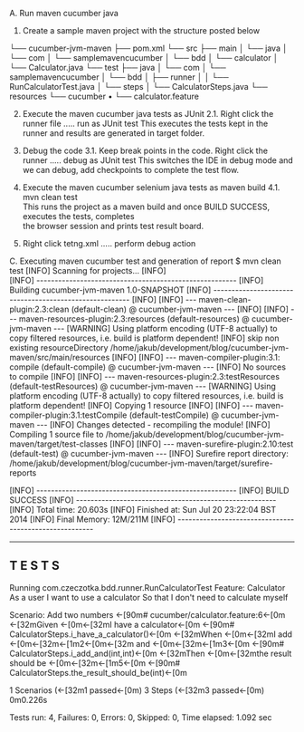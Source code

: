 A.	Run maven cucumber java

1. Create a sample maven project with the structure posted below 

└── cucumber-jvm-maven
    ├── pom.xml
    └── src
        ├── main
        │   └── java
        │       └── com
        │           └── samplemavencucumber
        │               └── bdd
        │                   └── calculator
        │                       └── Calculator.java
        └── test
            ├── java
            │   └── com
            │       └── samplemavencucumber
            │           └── bdd
            │               ├── runner
            │               │   └── RunCalculatorTest.java
            │               └── steps
            │                   └── CalculatorSteps.java
            └── resources
                └── cucumber
•	└── calculator.feature

2. Execute the maven cucumber java tests as JUnit 
    2.1. Right click the runner file ..... run as JUnit test 
            This executes the tests kept in the runner and results are generated in target folder. 

3. Debug the code
   3.1. Keep break points in the code. 
           Right click the runner .....  debug as JUnit test 
           This switches the IDE in debug mode and we can debug, add checkpoints to complete the 
           test flow. 

4. Execute the maven cucumber selenium java tests as maven build
   4.1. mvn clean test  
           This runs the project as a maven build and once BUILD SUCCESS, executes the tests, completes  
           the browser session and prints test result board.

5. Right click tetng.xml ..... perform debug action  


C.	Executing maven cucumber test and generation of report
$ mvn clean test
[INFO] Scanning for projects...
[INFO]   
[INFO] -------------------------------------------------------
[INFO] Building cucumber-jvm-maven 1.0-SNAPSHOT
[INFO] -------------------------------------------------------
[INFO]
[INFO] --- maven-clean-plugin:2.3:clean (default-clean) @ cucumber-jvm-maven ---
[INFO]
[INFO] --- maven-resources-plugin:2.3:resources (default-resources) @ cucumber-jvm-maven ---
[WARNING] Using platform encoding (UTF-8 actually) to copy filtered resources, i.e. build is platform dependent!
[INFO] skip non existing resourceDirectory /home/jakub/development/blog/cucumber-jvm-maven/src/main/resources
[INFO]
[INFO] --- maven-compiler-plugin:3.1: compile (default-compile) @ cucumber-jvm-maven ---
[INFO] No sources to compile
[INFO]
[INFO] --- maven-resources-plugin:2.3:testResources (default-testResources) @ cucumber-jvm-maven ---
[WARNING] Using platform encoding (UTF-8 actually) to copy filtered resources, i.e. build is platform dependent!
[INFO] Copying 1 resource
[INFO]
[INFO] --- maven-compiler-plugin:3.1:testCompile (default-testCompile) @ cucumber-jvm-maven ---
[INFO] Changes detected - recompiling the module!
[INFO] Compiling 1 source file to /home/jakub/development/blog/cucumber-jvm-maven/target/test-classes
[INFO]
[INFO] --- maven-surefire-plugin:2.10:test (default-test) @ cucumber-jvm-maven ---
[INFO] Surefire report directory: /home/jakub/development/blog/cucumber-jvm-maven/target/surefire-reports

[INFO] -------------------------------------------------------
[INFO] BUILD SUCCESS
[INFO] -------------------------------------------------------
[INFO] Total time: 20.603s
[INFO] Finished at: Sun Jul 20 23:22:04 BST 2014
[INFO] Final Memory: 12M/211M
[INFO] -------------------------------------------------------

-------------------------------------------------------
 T E S T S
-------------------------------------------------------
Running com.czeczotka.bdd.runner.RunCalculatorTest
Feature: Calculator
  As a user
  I want to use a calculator
  So that I don't need to calculate myself

  Scenario: Add two numbers     ←[90m# cucumber/calculator.feature:6←[0m
    ←[32mGiven ←[0m←[32mI have a calculator←[0m   ←[90m# CalculatorSteps.i_have_a_calculator()←[0m
    ←[32mWhen ←[0m←[32mI add ←[0m←[32m←[1m2←[0m←[32m and ←[0m←[32m←[1m3←[0m          ←[90m# CalculatorSteps.i_add_and(int,int)←[0m
    ←[32mThen ←[0m←[32mthe result should be ←[0m←[32m←[1m5←[0m ←[90m# CalculatorSteps.the_result_should_be(int)←[0m

1 Scenarios (←[32m1 passed←[0m)
3 Steps (←[32m3 passed←[0m)
0m0.226s

Tests run: 4, Failures: 0, Errors: 0, Skipped: 0, Time elapsed: 1.092 sec

